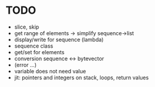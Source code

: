TODO
====

* slice, skip
* get range of elements -> simplify sequence->list
* display/write for sequence (lambda)
* sequence class
* get/set for elements
* conversion sequence <-> bytevector
* (error ...)
* variable does not need value
* jit: pointers and integers on stack, loops, return values
